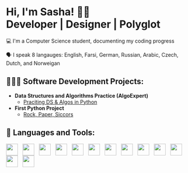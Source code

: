 <h1>Hi, I'm Sasha! 👋🏻 <br/><a> Developer</a> | <a>Designer</a> | <a>Polyglot</a></h1>

💻 I'm a Computer Science student, documenting my coding progress 

🗣️ I speak 8 langauges: English, Farsi, German, Russian, Arabic, Czech, Dutch, and Norweigan

<h2>👨🏻‍💻 Software Development Projects:</h2>

- <b>Data Structures and Algorithms Practice (AlgoExpert)</b>
  - [Praciting DS & Algos in Python](https://github.com//Algorithms-Practice)
- <b>First Python Project</b>
  - [Rock, Paper, Siccors](https://github.com/sashashirkhodaei/RockPaperScissors)

<h2>🧰 Languages and Tools:</h2>

<img align="left" width="32px" style="padding-right:10px;" src="https://cdn.jsdelivr.net/gh/devicons/devicon/icons/python/python-original.svg" />
<img align="left" width="32px" style="padding-right:10px;" src="https://cdn.jsdelivr.net/gh/devicons/devicon/icons/postgresql/postgresql-original.svg" />
<img align="left" width="32px" style="padding-right:10px;" src="https://cdn.jsdelivr.net/gh/devicons/devicon/icons/mysql/mysql-original.svg" />
<img align="left" width="32px" style="padding-right:10px;" src="https://cdn.jsdelivr.net/gh/devicons/devicon/icons/javascript/javascript-original.svg" />
<img align="left" width="32px" style="padding-right:10px;" src="https://cdn.jsdelivr.net/gh/devicons/devicon/icons/html5/html5-original.svg" />
<img align="left" width="32px" style="padding-right:10px;" src="https://cdn.jsdelivr.net/gh/devicons/devicon/icons/css3/css3-original.svg" />
<img align="left" width="32px" style="padding-right:10px;" src="https://cdn.jsdelivr.net/gh/devicons/devicon/icons/django/django-plain.svg" />
<img align="left" width="32px" style="padding-right:10px;" style="padding-right:10px;" src="https://cdn.jsdelivr.net/gh/devicons/devicon/icons/flask/flask-original.svg" />
<img align="left" width="32px" style="padding-right:10px;" src="https://cdn.jsdelivr.net/gh/devicons/devicon/icons/tailwindcss/tailwindcss-plain.svg" />
<img align="left" width="32px" style="padding-right:10px;" src="https://cdn.jsdelivr.net/gh/devicons/devicon/icons/react/react-original.svg" />
<img align="left" width="32px" style="padding-right:10px;" src="https://cdn.jsdelivr.net/gh/devicons/devicon/icons/nextjs/nextjs-line.svg" />
<img align="left" width="32px" style="padding-right:10px;" src="https://cdn.jsdelivr.net/gh/devicons/devicon/icons/nodejs/nodejs-original.svg" />
<img align="left" width="32px" style="padding-right:10px;" src="https://cdn.jsdelivr.net/gh/devicons/devicon/icons/vscode/vscode-original.svg" />

